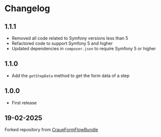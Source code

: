 # Changelog

## 1.1.1

- Removed all code related to Symfony versions less than 5
- Refactored code to support Symfony 5 and higher
- Updated dependencies in `composer.json` to require Symfony 5 or higher

## 1.1.0

- Add the `getStepData` method to get the form data of a step

## 1.0.0

- First release

## 19-02-2025

Forked repository from [CraueFormFlowBundle](https://github.com/craue/CraueFormFlowBundle)
